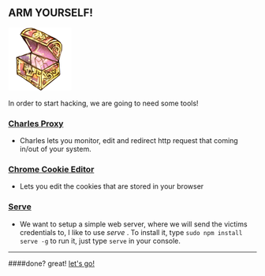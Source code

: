 ARM YOURSELF!
----------------------

![image](img/Storage.png)


In order to start hacking, we are going to need some tools!

### [Charles Proxy](http://www.charlesproxy.com/)
* Charles lets you monitor, edit and redirect http request that coming in/out of your system.
 
### [Chrome Cookie Editor](https://chrome.google.com/webstore/detail/editthiscookie/fngmhnnpilhplaeedifhccceomclgfbg)
* Lets you edit the cookies that are stored in your browser

### [Serve](https://www.npmjs.org/package/serve)
* We want to setup a simple web server, where we will send the victims credentials to, I like to use *serve* .
To install it, type `sudo npm install serve -g`
	to run it, just type `serve` in your console.
- - - 
####done? great! 
[let's go!](02-XSS1.md)